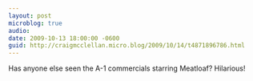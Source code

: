 ```yaml
---
layout: post
microblog: true
audio: 
date: 2009-10-13 18:00:00 -0600
guid: http://craigmcclellan.micro.blog/2009/10/14/t4871896786.html
---
```

Has anyone else seen the A-1 commercials starring Meatloaf? Hilarious!
